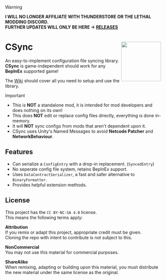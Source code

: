 > [!WARNING]
> **I WILL NO LONGER AFFILIATE WITH THUNDERSTORE OR THE LETHAL MODDING DISCORD.<br>
> FURTHER UPDATES WILL ONLY BE HERE -> [RELEASES](https://github.com/Owen3H/CSync/releases)**

# CSync <img align="right" width="128" height="128" src="https://gcdn.thunderstore.io/live/repository/icons/Owen3H-CSync-1.0.8.png.128x128_q95.png">
An easy-to-implement configuration file syncing library.<br>
**CSync** is game-independent should work for any **BepInEx** supported game!

The [Wiki](https://github.com/Owen3H/CSync/wiki) should cover all you need to setup and use the library.

> [!IMPORTANT]
> - This is **NOT** a standalone mod, it is intended for mod developers and does nothing on its own!<br>
> - This does **NOT** edit or replace config files directly, everything is done in-memory.<br>
> - It will **NOT** sync configs from mods that aren't dependent upon it.<br>
> - CSync uses Unity's Named Messages to avoid **Netcode Patcher** and **NetworkBehaviour**.

## Features
- Can serialize a `ConfigEntry` with a drop-in replacement. (`SyncedEntry`)
- No seperate config file system, retains BepInEx support.
- Uses `DataContractSerializer`, a fast and safer alternative to `BinaryFormatter`.
- Provides helpful extension methods.

## License
This project has the `CC BY-NC-SA 4.0` license.<br>
This means the following terms apply:

**Attribution**<br>
If you remix or adapt this project, appropriate credit must be given.<br>
Cloning the repo with intent to contribute is not subject to this.

**NonCommercial**<br>
You may not use this material for commercial purposes.

**ShareAlike**<br>
When remixing, adapting or building upon this material, you must
distribute the new material under the same license as the original.
